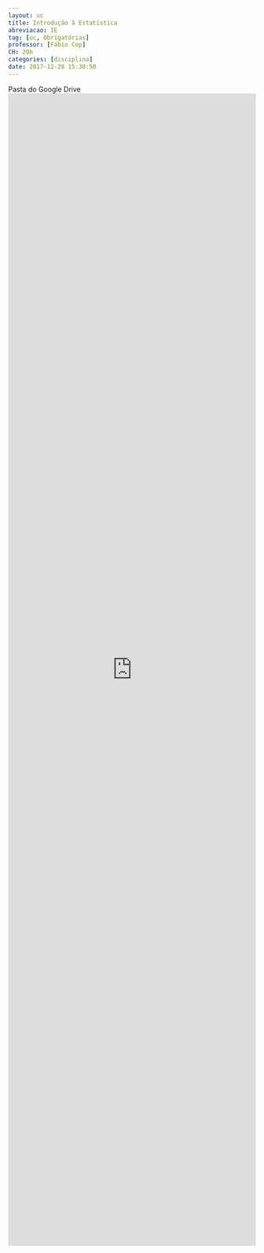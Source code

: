 ```yaml
---
layout: uc
title: Introdução à Estatística
abreviacao: IE
tag: [uc, Obrigatórias]
professor: [Fábio Cop]
CH: 20h
categories: [disciplina]
date: 2017-12-28 15:30:50
---
```


<div><i id="icon" class="fab fa-google-drive"></i> Pasta do Google Drive</div>

<div>
    <iframe src="https://drive.google.com/embeddedfolderview?id=1fdZnZPRJvvN7JhCA8CP7fXq1D2OjKFKt#list" style="width:100%; height:60%; border:0;"></iframe>
</div>